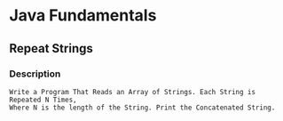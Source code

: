 # Java Fundamentals

## Repeat Strings

### Description
    Write a Program That Reads an Array of Strings. Each String is Repeated N Times,
    Where N is the length of the String. Print the Concatenated String.

